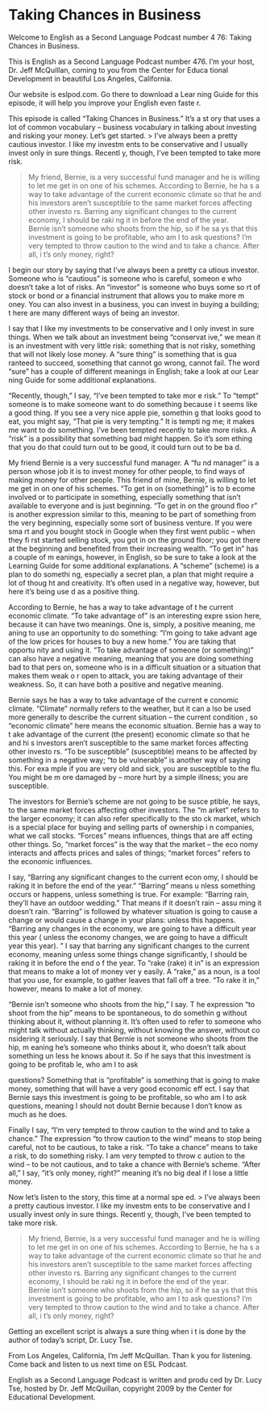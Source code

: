 # Taking Chances in Business

Welcome to English as a Second Language Podcast number 4 76: Taking Chances in Business. 

This is English as a Second Language Podcast number 476.  I’m your host, Dr. Jeff McQuillan, coming to you from the Center for Educa tional Development in beautiful Los Angeles, California. 

Our website is eslpod.com.  Go there to download a Lear ning Guide for this episode, it will help you improve your English even faste r. 

This episode is called “Taking Chances in Business.”  It’s a st ory that uses a lot of common vocabulary – business vocabulary in talking about investing and risking your money.  Let’s get started. > I’ve always been a pretty cautious investor.  I like my investm ents to be conservative and I usually invest only in sure things.  Recentl y, though, I’ve been tempted to take more risk. 
> My friend, Bernie, is a very successful fund manager and he  is willing to let me get in on one of his schemes.  According to Bernie, he ha s a way to take advantage of the current economic climate so that he and  his investors aren’t susceptible to the same market forces affecting other investo rs.  Barring any significant changes to the current economy, I should be raki ng it in before the end of the year.   
> Bernie isn’t someone who shoots from the hip, so if he sa ys that this investment is going to be profitable, who am I to ask questions?  I’m very tempted to throw caution to the wind and to take a chance.  After all, i t’s only money, right?

I begin our story by saying that I’ve always been a pretty ca utious investor. Someone who is “cautious” is someone who is careful, someon e who doesn’t take a lot of risks.  An “investor” is someone who buys some so rt of stock or bond or a financial instrument that allows you to make more m oney.  You can also invest in a business, you can invest in buying a building; t here are many different ways of being an investor.   

 I say that I like my investments to be conservative and I only invest in sure things.  When we talk about an investment being “conservat ive,” we mean it is an investment with very little risk: something that is not risky,  something that will not likely lose money.  A “sure thing” is something that is gua ranteed to succeed, something that cannot go wrong, cannot fail.  The word  “sure” has a couple of different meanings in English; take a look at our Lear ning Guide for some additional explanations.   

“Recently, though,” I say, “I’ve been tempted to take mor e risk.”  To “tempt” someone is to make someone want to do something because i t seems like a good thing.  If you see a very nice apple pie, somethin g that looks good to eat, you might say, “That pie is very tempting.”  It is tempti ng me; it makes me want to do something.  I’ve been tempted recently to take more risks.  A “risk” is a possibility that something bad might happen.  So it’s som ething that you do that could turn out to be good, it could turn out to be ba d. 

My friend Bernie is a very successful fund manager.  A “fu nd manager” is a person whose job it is to invest money for other people, to find ways of making money for other people.  This friend of mine, Bernie,  is willing to let me get in on one of his schemes.  “To get in on (something)” is to b ecome involved or to participate in something, especially something that isn’t  available to everyone and is just beginning.  “To get in on the ground floo r” is another expression similar to this, meaning to be part of something from the very beginning, especially some sort of business venture.  If you were sma rt and you bought stock in Google when they first went public – when they fi rst started selling stock, you got in on the ground floor; you got there at the beginning and benefited from their increasing wealth.  “To get in” has a couple of m eanings, however, in English, so be sure to take a look at the Learning Guide  for some additional explanations.  A “scheme” (scheme) is a plan to do somethi ng, especially a secret plan, a plan that might require a lot of thoug ht and creativity.  It’s often used in a negative way, however, but here it’s being use d as a positive thing. 

According to Bernie, he has a way to take advantage of t he current economic climate.  “To take advantage of” is an interesting expre ssion here, because it can have two meanings.  One is, simply, a positive meaning, me aning to use an opportunity to do something: “I’m going to take advant age of the low prices for houses to buy a new home.”  You are taking that opportu nity and using it.  “To take advantage of someone (or something)” can also have a  negative meaning, meaning that you are doing something bad to that pers on, someone who is in a difficult situation or a situation that makes them weak o r open to attack, you are taking advantage of their weakness.  So, it can have both a positive and negative meaning.  

 Bernie says he has a way to take advantage of the current e conomic climate. “Climate” normally refers to the weather, but it can a lso be used more generally to describe the current situation – the current condition , so “economic climate” here means the economic situation.  Bernie has a way to t ake advantage of the current (the present) economic climate so that he and hi s investors aren’t susceptible to the same market forces affecting other investo rs.  “To be susceptible” (susceptible) means to be affected by something in a negative way; “to be vulnerable” is another way of saying this.  For exa mple if you are very old and sick, you are susceptible to the flu.  You might be m ore damaged by – more hurt by a simple illness; you are susceptible. 

The investors for Bernie’s scheme are not going to be susce ptible, he says, to the same market forces affecting other investors.  The “m arket” refers to the larger economy; it can also refer specifically to the sto ck market, which is a special place for buying and selling parts of ownership i n companies, what we call stocks.  “Forces” means influences, things that are aff ecting other things. So, “market forces” is the way that the market – the eco nomy interacts and affects prices and sales of things; “market forces” refers to the economic influences. 

I say, “Barring any significant changes to the current econ omy, I should be raking it in before the end of the year.”  “Barring” means u nless something occurs or happens, unless something is true.  For example: “Barring  rain, they’ll have an outdoor wedding.”  That means if it doesn’t rain – assu ming it doesn’t rain. “Barring” is followed by whatever situation is going to cause a change or would cause a change in your plans: unless this happens.  “Barring  any changes in the economy, we are going to have a difficult year this year ( unless the economy changes, we are going to have a difficult year this year). ”  I say that barring any significant changes to the current economy, meaning unless some things change significantly, I should be raking it in before the end o f the year.  To “rake (rake) it in” is an expression that means to make a lot of money ver y easily.  A “rake,” as a noun, is a tool that you use, for example, to gather leaves that fall off a tree. “To rake it in,” however, means to make a lot of money. 

“Bernie isn’t someone who shoots from the hip,” I say.  T he expression “to shoot from the hip” means to be spontaneous, to do somethin g without thinking about it, without planning it.  It’s often used to refer to  someone who might talk without actually thinking, without knowing the answer, without co nsidering it seriously.  I say that Bernie is not someone who shoots from the hip, m eaning he’s someone who thinks about it, who doesn’t talk about something un less he knows about it. So if he says that this investment is going to be profitab le, who am I to ask  

 questions?  Something that is “profitable” is something  that is going to make money, something that will have a very good economic eff ect.  I say that Bernie says this investment is going to be profitable, so who am I  to ask questions, meaning I should not doubt Bernie because I don’t know  as much as he does. 

Finally I say, “I’m very tempted to throw caution to the  wind and to take a chance.”  The expression “to throw caution to the wind” means to stop being careful, not to be cautious, to take a risk.  “To take a chance” means to take a risk, to do something risky.  I am very tempted to throw c aution to the wind – to be not cautious, and to take a chance with Bernie’s scheme.   “After all,” I say, “it’s only money, right?” meaning it’s no big deal if I  lose a little money. 

Now let’s listen to the story, this time at a normal spe ed. > I’ve always been a pretty cautious investor.  I like my investm ents to be conservative and I usually invest only in sure things.  Recentl y, though, I’ve been tempted to take more risk. 
> My friend, Bernie, is a very successful fund manager and he  is willing to let me get in on one of his schemes.  According to Bernie, he ha s a way to take advantage of the current economic climate so that he and  his investors aren’t susceptible to the same market forces affecting other investo rs.  Barring any significant changes to the current economy, I should be raki ng it in before the end of the year.   
> Bernie isn’t someone who shoots from the hip, so if he sa ys that this investment is going to be profitable, who am I to ask questions?  I’m very tempted to throw caution to the wind and to take a chance.  After all, i t’s only money, right?

Getting an excellent script is always a sure thing when i t is done by the author of today’s script, Dr. Lucy Tse.   

From Los Angeles, California, I’m Jeff McQuillan.  Than k you for listening.  Come back and listen to us next time on ESL Podcast. 

English as a Second Language Podcast is written and produ ced by Dr. Lucy Tse, hosted by Dr. Jeff McQuillan, copyright 2009 by the Center  for Educational Development.


